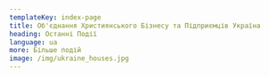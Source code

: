 ```yaml
---
templateKey: index-page
title: Об'єднання Християнського Бізнесу та Підприємців Україна
heading: Останні Події
language: ua
more: Більше подій
image: /img/ukraine_houses.jpg
---
```

